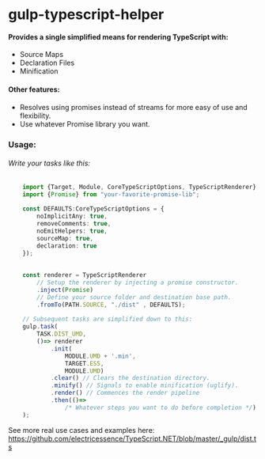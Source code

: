 gulp-typescript-helper
========================

#### Provides a single simplified means for rendering TypeScript with:
* Source Maps
* Declaration Files
* Minification

#### Other features:
* Resolves using promises instead of streams for more easy of use and flexibility.
* Use whatever Promise library you want. 

### Usage:

###### Write your tasks like this:
```ts
	import {Target, Module, CoreTypeScriptOptions, TypeScriptRenderer} from "gulp-typescript-helper";
	import {Promise} from "your-favorite-promise-lib";
	
	const DEFAULTS:CoreTypeScriptOptions = {
	    noImplicitAny: true,
	    removeComments: true,
	    noEmitHelpers: true,
	    sourceMap: true,
	    declaration: true
	});
	
	
	const renderer = TypeScriptRenderer
	    // Setup the renderer by injecting a promise constructor.
	    .inject(Promise)
	    // Define your source folder and destination base path.
	    .fromTo(PATH.SOURCE, "./dist" , DEFAULTS);
	
	// Subsequent tasks are simplified down to this:
	gulp.task(
	    TASK.DIST_UMD,
	    ()=> renderer
	        .init(
	            MODULE.UMD + '.min',
	            TARGET.ES5,
	            MODULE.UMD)
	        .clear() // Clears the destination directory.
	        .minify() // Signals to enable minification (uglify).
	        .render() // Commences the render pipeline
	        .then(()=>
	            /* Whatever steps you want to do before completion */) //
	);
```

See more real use cases and examples here:
https://github.com/electricessence/TypeScript.NET/blob/master/_gulp/dist.ts
